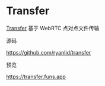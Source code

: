 # Transfer

[Transfer](https://github.com/ryanlid/transfer) 基于 WebRTC 点对点文件传输

源码

https://github.com/ryanlid/transfer

预览

https://transfer.funs.app
